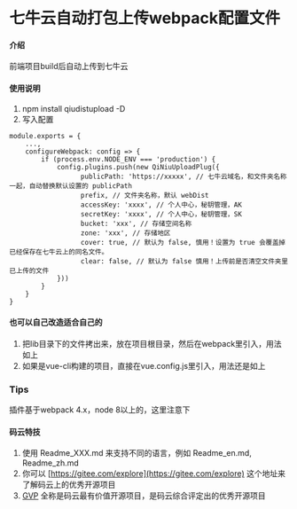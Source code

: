 # 七牛云自动打包上传webpack配置文件

#### 介绍
前端项目build后自动上传到七牛云


#### 使用说明

1.  npm install qiudistupload -D
2.  写入配置
```
module.exports = {
    ...,
    configureWebpack: config => {
        if (process.env.NODE_ENV === 'production') {
            config.plugins.push(new QiNiuUploadPlug({
                  publicPath: 'https://xxxxx', // 七牛云域名，和文件夹名称一起，自动替换默认设置的 publicPath
                  prefix, // 文件夹名称，默认 webDist
                  accessKey: 'xxxx', // 个人中心，秘钥管理，AK
                  secretKey: 'xxxx', // 个人中心，秘钥管理，SK
                  bucket: 'xxx', // 存储空间名称
                  zone: 'xxx', // 存储地区
                  cover: true, // 默认为 false, 慎用！设置为 true 会覆盖掉已经保存在七牛云上的同名文件。
                  clear: false, // 默认为 false 慎用！上传前是否清空文件夹里已上传的文件 
            }))
        }
    }
}
```

#### 也可以自己改造适合自己的

1. 把lib目录下的文件拷出来，放在项目根目录，然后在webpack里引入，用法如上
2. 如果是vue-cli构建的项目，直接在vue.config.js里引入，用法还是如上

### Tips
插件基于webpack 4.x，node 8以上的，这里注意下

#### 码云特技

1.  使用 Readme\_XXX.md 来支持不同的语言，例如 Readme\_en.md, Readme\_zh.md
2.  你可以 [https://gitee.com/explore](https://gitee.com/explore) 这个地址来了解码云上的优秀开源项目
3.  [GVP](https://gitee.com/gvp) 全称是码云最有价值开源项目，是码云综合评定出的优秀开源项目
